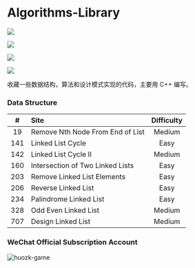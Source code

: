# Algorithms-Library

![](https://img.shields.io/badge/huozk-game-blue)

![](https://img.shields.io/badge/language-c%2B%2B-blue)

![](https://img.shields.io/twitter/follow/huozk0804?style=social)

![](https://img.shields.io/github/stars/huozk0804/Algorithms-Library?style=social)

收藏一些数据结构，算法和设计模式实现的代码，主要用 C++ 编写。

### Data Structure

|  #   | Site                             | Difficulty |
| :--: | :------------------------------- | :--------: |
|  19  | Remove Nth Node From End of List |   Medium   |
| 141  | Linked List Cycle                |    Easy    |
| 142  | Linked List Cycle Ⅱ              |   Medium   |
| 160  | Intersection of Two Linked Lists |    Easy    |
| 203  | Remove Linked List Elements      |    Easy    |
| 206  | Reverse Linked List              |    Easy    |
| 234  | Palindrome Linked List           |    Easy    |
| 328  | Odd Even Linked List             |   Medium   |
| 707  | Design Linked List               |   Medium   |

### WeChat Official Subscription Account

![huozk-game](https://static.huozk.com/person/wechat.jpg)